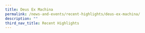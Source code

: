 ```yaml
---
title: Deus Ex Machina
permalink: /news-and-events/recent-highlights/deus-ex-machina/
description: ""
third_nav_title: Recent Highlights
---
```


